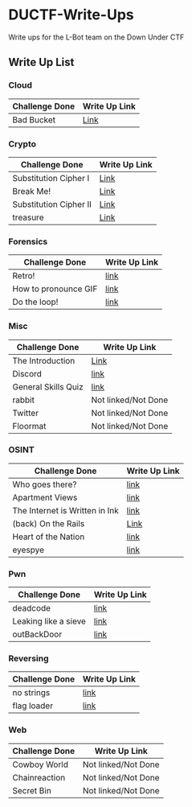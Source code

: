 # DUCTF-Write-Ups
Write ups for the L-Bot team on the Down Under CTF

## Write Up List

### Cloud
Challenge Done | Write Up Link
--- | ---
Bad Bucket | [Link](Cloud/Bad%20Bucket/solution.md)

### Crypto
Challenge Done | Write Up Link
--- | ---
Substitution Cipher I | [Link](Crypto/Substitution%20Cipher%20I/solution.md)
Break Me! | [Link](Crypto/Break%20Me!/solution.md)
Substitution Cipher II | [Link](Crypto/Substitution%20Cipher%20II/solution.md)
treasure | [Link](Crypto/treasure/solution.md)

### Forensics
Challenge Done | Write Up Link
--- | ---
Retro! | [link](Forensics/Retro/solution.md)
How to pronounce GIF | [link](Forensics/How%20to%20pronounce%20GIF/solution.md)
Do the loop! | [link](Forensics/Do%20the%20loop!/solution.md)

### Misc
Challenge Done | Write Up Link
--- | ---
The Introduction | [Link](Misc/The%20Introduction/solution.md)
Discord | [link](Misc/Discord/solution.md)
General Skills Quiz | [link](Misc/General%20Skills%20Quiz/solution.md)
rabbit | Not linked/Not Done
Twitter | Not linked/Not Done
Floormat | Not linked/Not Done

### OSINT
Challenge Done | Write Up Link
--- | ---
Who goes there? | [link](OSINT/Who%20goes%20there/solution.md)
Apartment Views | [link](OSINT/Apartment%20Views/solution.md)
The Internet is Written in Ink| [link](OSINT/The%20Internet%20is%20Written%20in%20Ink/solution.md)
(back) On the Rails | [Link](OSINT/(back)%20On%20the%20rails/solution.md)
Heart of the Nation | [link](OSINT/Heart%20of%20the%20Nation/solution.md)
eyespye | [link](OSINT/eyespye/solution.md)

### Pwn
Challenge Done | Write Up Link
--- | ---
deadcode | [link](Pwn/deadcode/solution.md)
Leaking like a sieve | [link](Pwn/Leaking%20like%20a%20sieve/solution.md)
outBackDoor | [link](Pwn/outBackdoor/solution.md)

### Reversing
Challenge Done | Write Up Link
--- | ---
no strings | [link](Reversing/no%20strings/solution.md)
flag loader | [link](Reversing/flag%20loader/solution.md)

### Web
Challenge Done | Write Up Link
--- | ---
Cowboy World | Not linked/Not Done
Chainreaction | Not linked/Not Done
Secret Bin | Not linked/Not Done
